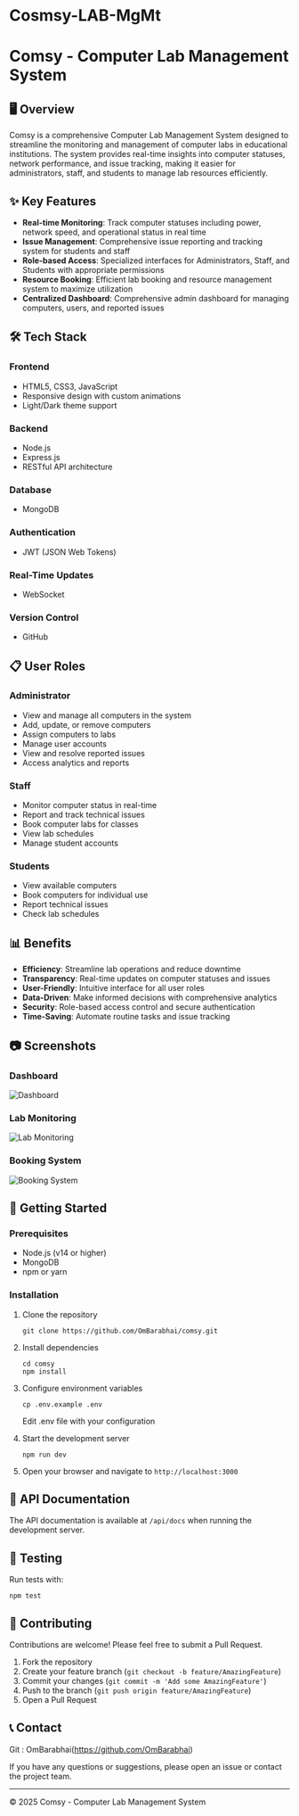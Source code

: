 # Cosmsy-LAB-MgMt
# Comsy - Computer Lab Management System

## 🖥️ Overview

Comsy is a comprehensive Computer Lab Management System designed to streamline the monitoring and management of computer labs in educational institutions. The system provides real-time insights into computer statuses, network performance, and issue tracking, making it easier for administrators, staff, and students to manage lab resources efficiently.

## ✨ Key Features

- **Real-time Monitoring**: Track computer statuses including power, network speed, and operational status in real time
- **Issue Management**: Comprehensive issue reporting and tracking system for students and staff
- **Role-based Access**: Specialized interfaces for Administrators, Staff, and Students with appropriate permissions
- **Resource Booking**: Efficient lab booking and resource management system to maximize utilization
- **Centralized Dashboard**: Comprehensive admin dashboard for managing computers, users, and reported issues

## 🛠️ Tech Stack

### Frontend
- HTML5, CSS3, JavaScript
- Responsive design with custom animations
- Light/Dark theme support

### Backend
- Node.js
- Express.js
- RESTful API architecture

### Database
- MongoDB

### Authentication
- JWT (JSON Web Tokens)

### Real-Time Updates
- WebSocket

### Version Control
- GitHub

## 📋 User Roles

### Administrator
- View and manage all computers in the system
- Add, update, or remove computers
- Assign computers to labs
- Manage user accounts
- View and resolve reported issues
- Access analytics and reports

### Staff
- Monitor computer status in real-time
- Report and track technical issues
- Book computer labs for classes
- View lab schedules
- Manage student accounts

### Students
- View available computers
- Book computers for individual use
- Report technical issues
- Check lab schedules

## 📊 Benefits

- **Efficiency**: Streamline lab operations and reduce downtime
- **Transparency**: Real-time updates on computer statuses and issues
- **User-Friendly**: Intuitive interface for all user roles
- **Data-Driven**: Make informed decisions with comprehensive analytics
- **Security**: Role-based access control and secure authentication
- **Time-Saving**: Automate routine tasks and issue tracking

## 📷 Screenshots

### Dashboard
![Dashboard](/api/placeholder/400/200)

### Lab Monitoring
![Lab Monitoring](/api/placeholder/400/200)

### Booking System
![Booking System](/api/placeholder/400/200)

## 🚀 Getting Started

### Prerequisites
- Node.js (v14 or higher)
- MongoDB
- npm or yarn

### Installation

1. Clone the repository
   ```
   git clone https://github.com/OmBarabhai/comsy.git
   ```

2. Install dependencies
   ```
   cd comsy
   npm install
   ```

3. Configure environment variables
   ```
   cp .env.example .env
   ```
   Edit .env file with your configuration

4. Start the development server
   ```
   npm run dev
   ```

5. Open your browser and navigate to `http://localhost:3000`

## 🔄 API Documentation

The API documentation is available at `/api/docs` when running the development server.

## 🧪 Testing

Run tests with:
```
npm test
```

## 🤝 Contributing

Contributions are welcome! Please feel free to submit a Pull Request.

1. Fork the repository
2. Create your feature branch (`git checkout -b feature/AmazingFeature`)
3. Commit your changes (`git commit -m 'Add some AmazingFeature'`)
4. Push to the branch (`git push origin feature/AmazingFeature`)
5. Open a Pull Request

## 📞 Contact
Git : OmBarabhai(https://github.com/OmBarabhai)

If you have any questions or suggestions, please open an issue or contact the project team.

---

&copy; 2025 Comsy - Computer Lab Management System
